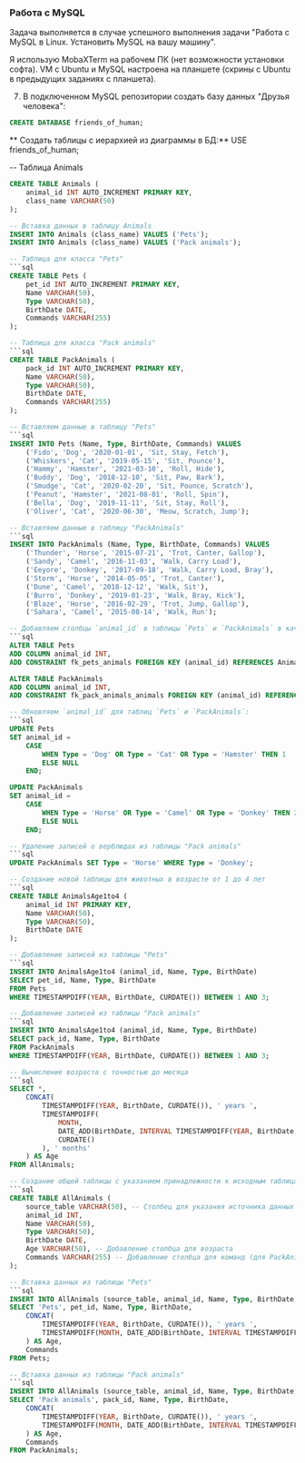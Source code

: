 ### Работа с MySQL

Задача выполняется в случае успешного выполнения задачи "Работа с MySQL в Linux. Установить MySQL на вашу машину".

Я использую MobaXTerm на рабочем ПК (нет возможности установки софта). VM с Ubuntu и MySQL настроена на планшете (скрины с Ubuntu в предыдущих заданиях с планшета).

7. В подключенном MySQL репозитории создать базу данных "Друзья человека":
```sql
CREATE DATABASE friends_of_human;
```

** Создать таблицы с иерархией из диаграммы в БД:**
USE friends_of_human;

-- Таблица Animals
```sql
CREATE TABLE Animals (
    animal_id INT AUTO_INCREMENT PRIMARY KEY,
    class_name VARCHAR(50)
);

-- Вставка данных в таблицу Animals
INSERT INTO Animals (class_name) VALUES ('Pets');
INSERT INTO Animals (class_name) VALUES ('Pack animals');

-- Таблица для класса "Pets"
```sql
CREATE TABLE Pets (
    pet_id INT AUTO_INCREMENT PRIMARY KEY,
    Name VARCHAR(50),
    Type VARCHAR(50),
    BirthDate DATE,
    Commands VARCHAR(255)
);

-- Таблица для класса "Pack animals"
```sql
CREATE TABLE PackAnimals (
    pack_id INT AUTO_INCREMENT PRIMARY KEY,
    Name VARCHAR(50),
    Type VARCHAR(50),
    BirthDate DATE,
    Commands VARCHAR(255)
);

-- Вставляем данные в таблицу "Pets"
```sql
INSERT INTO Pets (Name, Type, BirthDate, Commands) VALUES
    ('Fido', 'Dog', '2020-01-01', 'Sit, Stay, Fetch'),
    ('Whiskers', 'Cat', '2019-05-15', 'Sit, Pounce'),
    ('Hammy', 'Hamster', '2021-03-10', 'Roll, Hide'),
    ('Buddy', 'Dog', '2018-12-10', 'Sit, Paw, Bark'),
    ('Smudge', 'Cat', '2020-02-20', 'Sit, Pounce, Scratch'),
    ('Peanut', 'Hamster', '2021-08-01', 'Roll, Spin'),
    ('Bella', 'Dog', '2019-11-11', 'Sit, Stay, Roll'),
    ('Oliver', 'Cat', '2020-06-30', 'Meow, Scratch, Jump');

-- Вставляем данные в таблицу "PackAnimals"
```sql
INSERT INTO PackAnimals (Name, Type, BirthDate, Commands) VALUES
    ('Thunder', 'Horse', '2015-07-21', 'Trot, Canter, Gallop'),
    ('Sandy', 'Camel', '2016-11-03', 'Walk, Carry Load'),
    ('Eeyore', 'Donkey', '2017-09-18', 'Walk, Carry Load, Bray'),
    ('Storm', 'Horse', '2014-05-05', 'Trot, Canter'),
    ('Dune', 'Camel', '2018-12-12', 'Walk, Sit'),
    ('Burro', 'Donkey', '2019-01-23', 'Walk, Bray, Kick'),
    ('Blaze', 'Horse', '2016-02-29', 'Trot, Jump, Gallop'),
    ('Sahara', 'Camel', '2015-08-14', 'Walk, Run');

-- Добавляем столбцы `animal_id` в таблицы `Pets` и `PackAnimals` в качестве внешних ключей:
```sql
ALTER TABLE Pets
ADD COLUMN animal_id INT,
ADD CONSTRAINT fk_pets_animals FOREIGN KEY (animal_id) REFERENCES Animals(animal_id);

ALTER TABLE PackAnimals
ADD COLUMN animal_id INT,
ADD CONSTRAINT fk_pack_animals_animals FOREIGN KEY (animal_id) REFERENCES Animals(animal_id);

-- Обновляем `animal_id` для таблиц `Pets` и `PackAnimals`:
```sql
UPDATE Pets
SET animal_id =
    CASE
        WHEN Type = 'Dog' OR Type = 'Cat' OR Type = 'Hamster' THEN 1
        ELSE NULL
    END;

UPDATE PackAnimals
SET animal_id =
    CASE
        WHEN Type = 'Horse' OR Type = 'Camel' OR Type = 'Donkey' THEN 2
        ELSE NULL
    END;

-- Удаление записей о верблюдах из таблицы "Pack animals"
```sql
UPDATE PackAnimals SET Type = 'Horse' WHERE Type = 'Donkey';

-- Создание новой таблицы для животных в возрасте от 1 до 4 лет
```sql
CREATE TABLE AnimalsAge1to4 (
    animal_id INT PRIMARY KEY,
    Name VARCHAR(50),
    Type VARCHAR(50),
    BirthDate DATE
);

-- Добавление записей из таблицы "Pets"
```sql
INSERT INTO AnimalsAge1to4 (animal_id, Name, Type, BirthDate)
SELECT pet_id, Name, Type, BirthDate
FROM Pets
WHERE TIMESTAMPDIFF(YEAR, BirthDate, CURDATE()) BETWEEN 1 AND 3;

-- Добавление записей из таблицы "Pack animals"
```sql
INSERT INTO AnimalsAge1to4 (animal_id, Name, Type, BirthDate)
SELECT pack_id, Name, Type, BirthDate
FROM PackAnimals
WHERE TIMESTAMPDIFF(YEAR, BirthDate, CURDATE()) BETWEEN 1 AND 3;

-- Вычисление возраста с точностью до месяца
```sql
SELECT *,
    CONCAT(
        TIMESTAMPDIFF(YEAR, BirthDate, CURDATE()), ' years ',
        TIMESTAMPDIFF(
            MONTH,
            DATE_ADD(BirthDate, INTERVAL TIMESTAMPDIFF(YEAR, BirthDate, CURDATE()) YEAR),
            CURDATE()
        ), ' months'
    ) AS Age
FROM AllAnimals;

-- Создание общей таблицы с указанием принадлежности к исходным таблицам
```sql
CREATE TABLE AllAnimals (
    source_table VARCHAR(50), -- Столбец для указания источника данных
    animal_id INT,
    Name VARCHAR(50),
    Type VARCHAR(50),
    BirthDate DATE,
    Age VARCHAR(50), -- Добавление столбца для возраста
    Commands VARCHAR(255) -- Добавление столбца для команд (для PackAnimals)
);

-- Вставка данных из таблицы "Pets"
```sql
INSERT INTO AllAnimals (source_table, animal_id, Name, Type, BirthDate, Age, Commands)
SELECT 'Pets', pet_id, Name, Type, BirthDate,
    CONCAT(
        TIMESTAMPDIFF(YEAR, BirthDate, CURDATE()), ' years ',
        TIMESTAMPDIFF(MONTH, DATE_ADD(BirthDate, INTERVAL TIMESTAMPDIFF(YEAR, BirthDate, CURDATE()) YEAR), CURDATE()), ' months'
    ) AS Age,
    Commands
FROM Pets;

-- Вставка данных из таблицы "Pack animals"
```sql
INSERT INTO AllAnimals (source_table, animal_id, Name, Type, BirthDate, Age, Commands)
SELECT 'Pack animals', pack_id, Name, Type, BirthDate,
    CONCAT(
        TIMESTAMPDIFF(YEAR, BirthDate, CURDATE()), ' years ',
        TIMESTAMPDIFF(MONTH, DATE_ADD(BirthDate, INTERVAL TIMESTAMPDIFF(YEAR, BirthDate, CURDATE()) YEAR), CURDATE()), ' months'
    ) AS Age,
    Commands
FROM PackAnimals;

